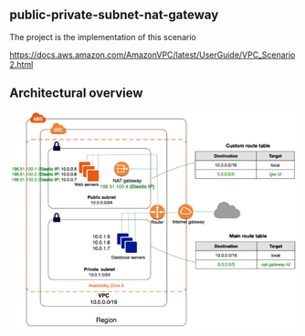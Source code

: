 ## public-private-subnet-nat-gateway

The project is the implementation of this scenario

https://docs.aws.amazon.com/AmazonVPC/latest/UserGuide/VPC_Scenario2.html 

## Architectural overview
![myimage-alt-tag](./nat-gateway-diagram.png)

